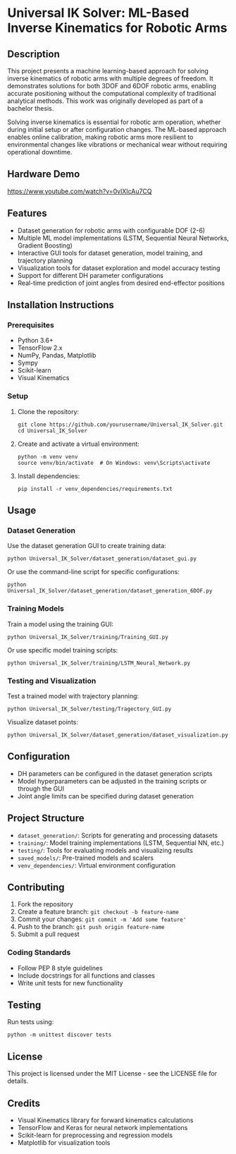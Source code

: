 # Universal IK Solver: ML-Based Inverse Kinematics for Robotic Arms

## Description
This project presents a machine learning-based approach for solving inverse kinematics of robotic arms with multiple degrees of freedom. It demonstrates solutions for both 3DOF and 6DOF robotic arms, enabling accurate positioning without the computational complexity of traditional analytical methods. This work was originally developed as part of a bachelor thesis.

Solving inverse kinematics is essential for robotic arm operation, whether during initial setup or after configuration changes. The ML-based approach enables online calibration, making robotic arms more resilient to environmental changes like vibrations or mechanical wear without requiring operational downtime.

## Hardware Demo
https://www.youtube.com/watch?v=0vlXIcAu7CQ

## Features
- Dataset generation for robotic arms with configurable DOF (2-6)
- Multiple ML model implementations (LSTM, Sequential Neural Networks, Gradient Boosting)
- Interactive GUI tools for dataset generation, model training, and trajectory planning
- Visualization tools for dataset exploration and model accuracy testing
- Support for different DH parameter configurations
- Real-time prediction of joint angles from desired end-effector positions

## Installation Instructions

### Prerequisites
- Python 3.6+
- TensorFlow 2.x
- NumPy, Pandas, Matplotlib
- Sympy
- Scikit-learn
- Visual Kinematics

### Setup
1. Clone the repository:
   ```
   git clone https://github.com/yourusername/Universal_IK_Solver.git
   cd Universal_IK_Solver
   ```

2. Create and activate a virtual environment:
   ```
   python -m venv venv
   source venv/bin/activate  # On Windows: venv\Scripts\activate
   ```

3. Install dependencies:
   ```
   pip install -r venv_dependencies/requirements.txt
   ```

## Usage

### Dataset Generation
Use the dataset generation GUI to create training data:

```
python Universal_IK_Solver/dataset_generation/dataset_gui.py
```

Or use the command-line script for specific configurations:

```
python Universal_IK_Solver/dataset_generation/dataset_generation_6DOF.py
```

### Training Models
Train a model using the training GUI:

```
python Universal_IK_Solver/training/Training_GUI.py
```

Or use specific model training scripts:

```
python Universal_IK_Solver/training/LSTM_Neural_Network.py
```

### Testing and Visualization
Test a trained model with trajectory planning:

```
python Universal_IK_Solver/testing/Tragectory_GUI.py
```

Visualize dataset points:

```
python Universal_IK_Solver/dataset_generation/dataset_visualization.py
```

## Configuration
- DH parameters can be configured in the dataset generation scripts
- Model hyperparameters can be adjusted in the training scripts or through the GUI
- Joint angle limits can be specified during dataset generation

## Project Structure
- `dataset_generation/`: Scripts for generating and processing datasets
- `training/`: Model training implementations (LSTM, Sequential NN, etc.)
- `testing/`: Tools for evaluating models and visualizing results
- `saved_models/`: Pre-trained models and scalers
- `venv_dependencies/`: Virtual environment configuration

## Contributing
1. Fork the repository
2. Create a feature branch: `git checkout -b feature-name`
3. Commit your changes: `git commit -m 'Add some feature'`
4. Push to the branch: `git push origin feature-name`
5. Submit a pull request

### Coding Standards
- Follow PEP 8 style guidelines
- Include docstrings for all functions and classes
- Write unit tests for new functionality

## Testing
Run tests using:
```
python -m unittest discover tests
```

## License
This project is licensed under the MIT License - see the LICENSE file for details.

## Credits
- Visual Kinematics library for forward kinematics calculations
- TensorFlow and Keras for neural network implementations
- Scikit-learn for preprocessing and regression models
- Matplotlib for visualization tools
